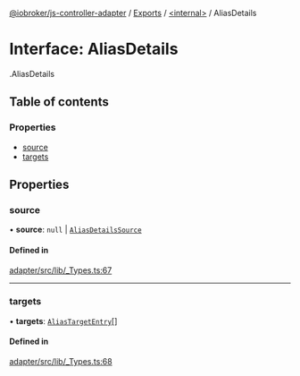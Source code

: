 [@iobroker/js-controller-adapter](../README.md) / [Exports](../modules.md) / [<internal\>](../modules/internal_.md) / AliasDetails

# Interface: AliasDetails

[<internal>](../modules/internal_.md).AliasDetails

## Table of contents

### Properties

- [source](internal_.AliasDetails.md#source)
- [targets](internal_.AliasDetails.md#targets)

## Properties

### source

• **source**: ``null`` \| [`AliasDetailsSource`](internal_.AliasDetailsSource.md)

#### Defined in

[adapter/src/lib/_Types.ts:67](https://github.com/ioBroker/ioBroker.js-controller/blob/c7ef56a8/packages/adapter/src/lib/_Types.ts#L67)

___

### targets

• **targets**: [`AliasTargetEntry`](internal_.AliasTargetEntry.md)[]

#### Defined in

[adapter/src/lib/_Types.ts:68](https://github.com/ioBroker/ioBroker.js-controller/blob/c7ef56a8/packages/adapter/src/lib/_Types.ts#L68)
